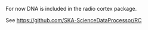 For now DNA is included in the radio cortex package.

See https://github.com/SKA-ScienceDataProcessor/RC

